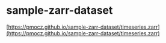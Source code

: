 # sample-zarr-dataset

[https://pmocz.github.io/sample-zarr-dataset/timeseries.zarr](https://pmocz.github.io/sample-zarr-dataset/timeseries.zarr)

